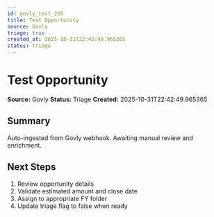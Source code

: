 ```yaml
---
id: govly_test_255
title: Test Opportunity
source: Govly
triage: true
created_at: 2025-10-31T22:42:49.965365
status: triage
---
```


# Test Opportunity

**Source:** Govly
**Status:** Triage
**Created:** 2025-10-31T22:42:49.965365

## Summary

Auto-ingested from Govly webhook. Awaiting manual review and enrichment.

## Next Steps

1. Review opportunity details
2. Validate estimated amount and close date
3. Assign to appropriate FY folder
4. Update triage flag to false when ready
